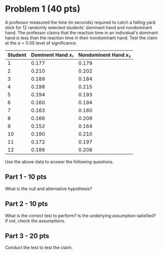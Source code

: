 # Problem 1 (40 pts)

A professor measured the time (in seconds) required to catch a falling yard stick for 12 randomly selected students' dominant hand and nondominant hand. The professor claims that the reaction time in an individual's dominant hand is less than the reaction time in their nondominant hand. Test the claim at the $\alpha$ = 0.05 level of significance.

| Student | Dominent Hand $x₁$ | Nondominent Hand $x₂$ |
|------- |------------------ |--------------------- |
| 1       | 0.177              | 0.179                 |
| 2       | 0.210              | 0.202                 |
| 3       | 0.189              | 0.184                 |
| 4       | 0.198              | 0.215                 |
| 5       | 0.194              | 0.193                 |
| 6       | 0.160              | 0.194                 |
| 7       | 0.163              | 0.160                 |
| 8       | 0.166              | 0.209                 |
| 9       | 0.152              | 0.164                 |
| 10      | 0.190              | 0.210                 |
| 11      | 0.172              | 0.197                 |
| 12      | 0.186              | 0.208                 |

Use the above data to answer the following questions.


## Part 1 - 10 pts

What is the null and alternative hypothesis?


## Part 2 - 10 pts

What is the correct test to perform? Is the underlying assumption satisfied? If not, check the assumptions.


## Part 3 - 20 pts

Conduct the test to test the claim.